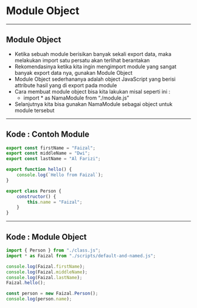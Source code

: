 # Module Object

---

## Module Object

- Ketika sebuah module berisikan banyak sekali export data, maka melakukan import satu persatu akan terlihat berantakan
- Rekomendasinya ketika kita ingin mengimport module yang sangat banyak export data nya, gunakan Module Object
- Module Object sederhananya adalah object JavaScript yang berisi attribute hasil yang di export pada module
- Cara membuat module object bisa kita lakukan misal seperti ini :
  - import * as NamaModule from “./module.js”
- Selanjutnya kita bisa gunakan NamaModule sebagai object untuk module tersebut

---

## Kode : Contoh Module

```js
export const firstName = "Faizal";
export const middleName = "Dwi";
export const lastName = "Al Farizi";

export function hello() {
    console.log(`Hello from Faizal`);
}

export class Person {
    constructor() {
        this.name = "Faizal";
    }
}
```

---

## Kode : Module Object

```js
import { Person } from "./class.js";
import * as Faizal from "./scripts/default-and-named.js";

console.log(Faizal.firstName);
console.log(Faizal.middleName);
console.log(Faizal.lastName);
Faizal.hello();

const person = new Faizal.Person();
console.log(person.name);
```